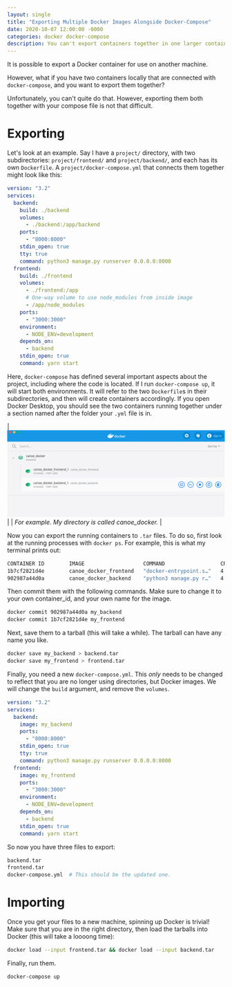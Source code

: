 ```yaml
---
layout: single
title: "Exporting Multiple Docker Images Alongside Docker-Compose"
date: 2020-10-07 12:00:00 -0000
categories: docker docker-compose
description: You can't export containers together in one larger container. You can, however, maintain the link between them with docker-compose.
---
```


It is possible to export a Docker container for use on another machine.

However, what if you have two containers locally that are connected with `docker-compose`, and you want to export them together?

Unfortunately, you can't quite do that. However, exporting them both together with your compose file is not that difficult.

# Exporting

Let's look at an example. Say I have a `project/` directory, with two subdirectories: `project/frontend/` and `project/backend/`, and each has its own `Dockerfile`. A `project/docker-compose.yml` that connects them together might look like this:

```yml
version: "3.2"
services:
  backend:
    build: ./backend
    volumes:
      - ./backend:/app/backend
    ports:
      - "8000:8000"
    stdin_open: true
    tty: true
    command: python3 manage.py runserver 0.0.0.0:8000
  frontend:
    build: ./frontend
    volumes:
      - ./frontend:/app
      # One-way volume to use node_modules from inside image
      - /app/node_modules
    ports:
      - "3000:3000"
    environment:
      - NODE_ENV=development
    depends_on:
      - backend
    stdin_open: true
    command: yarn start
```

Here, `docker-compose` has defined several important aspects about the project, including where the code is located. If I run `docker-compose up`, it will start both environments. It will refer to the two `Dockerfile`s in their subdirectories, and then will create containers accordingly. If you open Docker Desktop, you should see the two containers running together under a section named after the folder your `.yml` file is in.

|![Example Docker Desktop](/assets/images/docker/docker_desktop.png)|
| *For example. My directory is called canoe_docker.* |

Now you can export the running containers to `.tar` files. To do so, first look at the running processes with `docker ps`. For example, this is what my terminal prints out:
```bash
CONTAINER ID        IMAGE                   COMMAND                  CREATED             STATUS              PORTS                    NAMES
1b7cf2821d4e        canoe_docker_frontend   "docker-entrypoint.s…"   4 hours ago         Up 5 minutes        0.0.0.0:3000->3000/tcp   canoe_docker_frontend_1
902987a44d0a        canoe_docker_backend    "python3 manage.py r…"   4 hours ago         Up 5 minutes        0.0.0.0:8000->8000/tcp   canoe_docker_backend_1
```

Then commit them with the following commands. Make sure to change it to your own container_id, and your own name for the image.

```bash
docker commit 902987a44d0a my_backend
docker commit 1b7cf2821d4e my_frontend
```

Next, save them to a tarball (this will take a while). The tarball can have any name you like.
```bash
docker save my_backend > backend.tar
docker save my_frontend > frontend.tar
```

Finally, you need a new `docker-compose.yml`. This _only_ needs to be changed to reflect that you are no longer using directories, but Docker images. We will change the `build` argument, and remove the `volumes`.

```yml
version: "3.2"
services:
  backend:
    image: my_backend
    ports:
      - "8000:8000"
    stdin_open: true
    tty: true
    command: python3 manage.py runserver 0.0.0.0:8000
  frontend:
    image: my_frontend
    ports:
      - "3000:3000"
    environment:
      - NODE_ENV=development
    depends_on:
      - backend
    stdin_open: true
    command: yarn start
```

So now you have three files to export:

```bash
backend.tar
frontend.tar
docker-compose.yml  # This should be the updated one.
```

# Importing

Once you get your files to a new machine, spinning up Docker is trivial! Make sure that you are in the right directory, then load the tarballs into Docker (this will take a loooong time): 

```bash
docker load --input frontend.tar && docker load --input backend.tar
```

Finally, run them.

```bash
docker-compose up
```